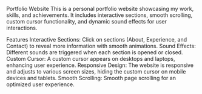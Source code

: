 Portfolio Website
This is a personal portfolio website showcasing my work, skills, and achievements. It includes interactive sections, smooth scrolling, custom cursor functionality, and dynamic sound effects for user interactions.

Features
Interactive Sections: Click on sections (About, Experience, and Contact) to reveal more information with smooth animations.
Sound Effects: Different sounds are triggered when each section is opened or closed.
Custom Cursor: A custom cursor appears on desktops and laptops, enhancing user experience.
Responsive Design: The website is responsive and adjusts to various screen sizes, hiding the custom cursor on mobile devices and tablets.
Smooth Scrolling: Smooth page scrolling for an optimized user experience.